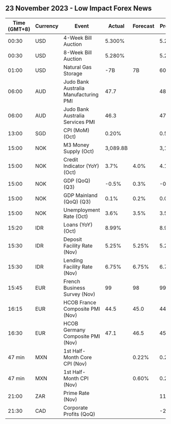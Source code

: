 ## 23 November 2023 - Low Impact Forex News

| Time (GMT+8) | Currency | Event | Actual | Forecast | Previous |
|------|----------|-------|--------|----------|----------|
| 00:30 | USD | 4-Week Bill Auction | 5.300% |  | 5.290% |
| 00:30 | USD | 8-Week Bill Auction | 5.280% |  | 5.280% |
| 01:00 | USD | Natural Gas Storage | -7B | 7B | 60B |
| 06:00 | AUD | Judo Bank Australia Manufacturing PMI | 47.7 |  | 48.2 |
| 06:00 | AUD | Judo Bank Australia Services PMI | 46.3 |  | 47.9 |
| 13:00 | SGD | CPI (MoM) (Oct) | 0.20% |  | 0.50% |
| 15:00 | NOK | M3 Money Supply (Oct) | 3,089.8B |  | 3,111.2B |
| 15:00 | NOK | Credit Indicator (YoY) (Oct) | 3.7% | 4.0% | 4.1% |
| 15:00 | NOK | GDP (QoQ) (Q3) | -0.5% | 0.3% | -0.5% |
| 15:00 | NOK | GDP Mainland (QoQ) (Q3) | 0.1% | 0.2% | 0.0% |
| 15:00 | NOK | Unemployment Rate (Oct) | 3.6% | 3.5% | 3.5% |
| 15:20 | IDR | Loans (YoY) (Oct) | 8.99% |  | 8.96% |
| 15:30 | IDR | Deposit Facility Rate (Nov) | 5.25% | 5.25% | 5.25% |
| 15:30 | IDR | Lending Facility Rate (Nov) | 6.75% | 6.75% | 6.75% |
| 15:45 | EUR | French Business Survey (Nov) | 99 | 98 | 99 |
| 16:15 | EUR | HCOB France Composite PMI (Nov) | 44.5 | 45.0 | 44.6 |
| 16:30 | EUR | HCOB Germany Composite PMI (Nov) | 47.1 | 46.5 | 45.9 |
| 47 min | MXN | 1st Half-Month Core CPI (Nov) |  | 0.22% | 0.24% |
| 47 min | MXN | 1st Half-Month CPI (Nov) |  | 0.60% | 0.24% |
| 21:00 | ZAR | Prime Rate (Nov) |  |  | 11.75% |
| 21:30 | CAD | Corporate Profits (QoQ) |  |  | -2.0% |
